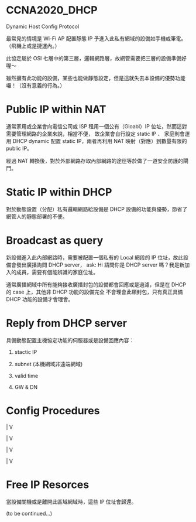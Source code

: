 # CCNA2020_DHCP
Dynamic Host Config Protocol

最常見的情境是 Wi-Fi AP 配置靜態 IP 予進入此私有網域的設備如手機或筆電。（飛機上或是捷運內。）

此協定屬於 OSI 七層中的第三層，邏輯網路層，故網管需要把三層的設備準備好喔～

雖然擁有此功能的設備，某些也能做靜態設定，但是這就失去本設備的優勢功能囉！（沒有意義的行為。）

# Public IP within NAT

通常家用或企業會向電信公司或 ISP 租用一個公有（Gloabl）IP 位址，然而這對需要管理網路的企業來說，相當不便，
故企業會自行設定 static IP 、 家庭則會運用 DHCP dynamic 配置 static IP，兩者再利用 NAT 映射（對應）到數量有限的 public IP。 

經過 NAT 轉換後，對於外部網路存取內部網路的途徑等於做了一道安全防護的閘門。

# Static IP within DHCP

對於動態設置（分配）私有邏輯網路給設備是 DHCP 設備的功能與優勢，節省了網管人的靜態部署的不便。

# Broadcast as query

新設備進入此內部網路時，需要被配置一個私有的 Local 網段的 IP 位址，故此設備會發出廣播詢問 DHCP server，
ask: Hi 請問你是 DHCP server 嗎？我是新加入的成員，需要有個能辨識的家庭位址。

通常廣播網域中所有能夠接收廣播封包的設備都會回應或是過濾，但是在 DHCP 的 case 上，其他非 DHCP 功能的設備完全
不會理會此類封包，只有真正具備 DHCP 功能的設備才會理會。

# Reply from DHCP server

具備動態配置主機協定功能的伺服器或是設備回應內容：

1. stactic IP

2. subnet (本機網域非遠端網域)

3. valid time

4. GW & DN

# Config Procedures

|
V

|
V

|
V

|
V

# Free IP Resorces

當設備關機或是離開此區域網域時，這些 IP 位址會歸還。

(to be continued...)
